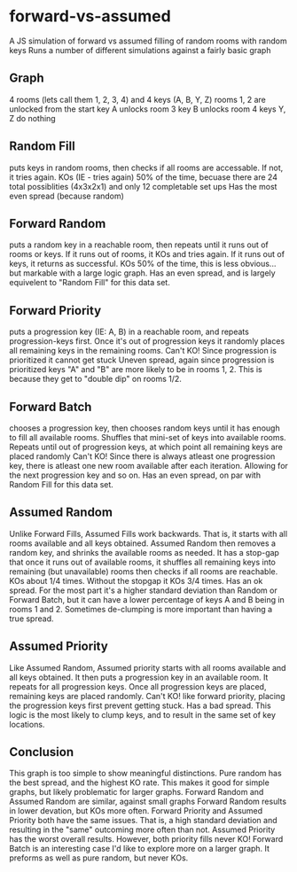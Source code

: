 # forward-vs-assumed
A JS simulation of forward vs assumed filling of random rooms with random keys 
Runs a number of different simulations against a fairly basic graph

## Graph
4 rooms (lets call them 1, 2, 3, 4) and 4 keys (A, B, Y, Z)
rooms 1, 2 are unlocked from the start
key A unlocks room 3
key B unlocks room 4
keys Y, Z do nothing

## Random Fill
puts keys in random rooms, then checks if all rooms are accessable. If not, it tries again.
KOs (IE - tries again) 50% of the time, becuase there are 24 total possiblities (4x3x2x1) and only 12 completable set ups
Has the most even spread (because random)

## Forward Random
puts a random key in a reachable room, then repeats until it runs out of rooms or keys. If it runs out of rooms, it KOs and tries again. If it runs out of keys, it returns as successful.
KOs 50% of the time, this is less obvious... but markable with a large logic graph. 
Has an even spread, and is largely equivelent to "Random Fill" for this data set.

## Forward Priority
puts a progression key (IE: A, B) in a reachable room, and repeats progression-keys first. Once it's out of progression keys it randomly places all remaining keys in the remaining rooms.
Can't KO! Since progression is prioritized it cannot get stuck
Uneven spread, again since progression is prioritized keys "A" and "B" are more likely to be in rooms 1, 2. This is because they get to "double dip" on rooms 1/2. 

## Forward Batch
chooses a progression key, then chooses random keys until it has enough to fill all available rooms. Shuffles that mini-set of keys into available rooms. Repeats until out of progression keys, at which point all remaining keys are placed randomly
Can't KO! Since there is always atleast one progression key, there is atleast one new room available after each iteration. Allowing for the next progression key and so on.
Has an even spread, on par with Random Fill for this data set. 

## Assumed Random
Unlike Forward Fills, Assumed Fills work backwards. That is, it starts with all rooms available and all keys obtained. Assumed Random then removes a random key, and shrinks the available rooms as needed. It has a stop-gap that once it runs out of available rooms, it shuffles all remaining keys into remaining (but unavailable) rooms then checks if all rooms are reachable. 
KOs about 1/4 times. Without the stopgap it KOs 3/4 times.
Has an ok spread. For the most part it's a higher standard deviation than Random or Forward Batch, but it can have a lower percentage of keys A and B being in rooms 1 and 2. Sometimes de-clumping is more important than having a true spread.

## Assumed Priority
Like Assumed Random, Assumed priority starts with all rooms available and all keys obtained. It then puts a progression key in an available room. It repeats for all progression keys. Once all progression keys are placed, remaining keys are placed randomly. 
Can't KO! like forward priority, placing the progression keys first prevent getting stuck.
Has a bad spread. This logic is the most likely to clump keys, and to result in the same set of key locations. 

## Conclusion
This graph is too simple to show meaningful distinctions. Pure random has the best spread, and the highest KO rate. This makes it good for simple graphs, but likely problematic for larger graphs. Forward Random and Assumed Random are similar, against small graphs Forward Random results in lower devation, but KOs more often. Forward Priority and Assumed Priority both have the same issues. That is, a high standard deviation and resulting in the "same" outcoming more often than not. Assumed Priority has the worst overall results. However, both priority fills never KO! Forward Batch is an interesting case I'd like to explore more on a larger graph. It preforms as well as pure random, but never KOs.